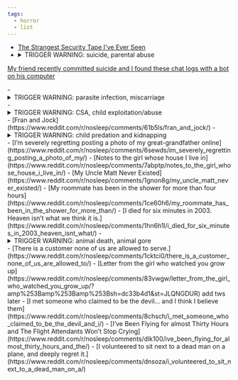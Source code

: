 ```yaml
---
tags:
  - horror
  - list
---
```

- [The Strangest Security Tape I've Ever Seen](https://www.reddit.com/r/nosleep/comments/u0ymh/the_strangest_security_tape_ive_ever_seen/)
- <details>
  <summary>TRIGGER WARNING: suicide, parental abuse</summary>
<a href="https://www.reddit.com/r/nosleep/comments/7ewhya/my_friend_recently_committed_suicide_and_i_found">My friend recently committed suicide and I found these chat logs with a bot on his computer</a>
</details>
- <details>
  <summary>TRIGGER WARNING: parasite infection, miscarriage</summary>
<a href="https://www.reddit.com/r/nosleep/comments/31i7k0/most_amazing_weight_loss_treatment_ever/">most amazing weight loss treatment EVER!!!</a>
</details>
- <details>
  <summary>TRIGGER WARNING: CSA, child exploitation/abuse </summary>
<a href="https://www.reddit.com/r/nosleep/comments/7d5in3/a_group_of_perverts_are_targeting_kids_on_youtube/">A group of perverts are targeting kids on YouTube. I used to work for them.</a>
</details>
- [Fran and Jock](https://www.reddit.com/r/nosleep/comments/61b5ls/fran_and_jock/)
- <details>
  <summary>TRIGGER WARNING: child predation and kidnapping </summary>
<a href="https://www.reddit.com/r/nosleep/comments/63m9pe/the_terrifying_note_addressed_to_my_sixyearold_son/">The terrifying note addressed to my six-year-old son</a>
</details>
- [I’m severely regretting posting a photo of my great-grandfather online](https://www.reddit.com/r/nosleep/comments/6sewds/im_severely_regretting_posting_a_photo_of_my/)
- [Notes to the girl whose house I live in](https://www.reddit.com/r/nosleep/comments/7abptp/notes_to_the_girl_whose_house_i_live_in/)
- [My Uncle Matt Never Existed](https://www.reddit.com/r/nosleep/comments/1gnon8g/my_uncle_matt_never_existed/)
- [My roommate has been in the shower for more than four hours](https://www.reddit.com/r/nosleep/comments/1ce60h6/my_roommate_has_been_in_the_shower_for_more_than/)
- [I died for six minutes in 2003. Heaven isn’t what we think it is.](https://www.reddit.com/r/nosleep/comments/1hn6h1l/i_died_for_six_minutes_in_2003_heaven_isnt_what/)
- <details>
  <summary>TRIGGER WARNING: animal death, animal gore </summary>
<a href="https://www.reddit.com/r/nosleep/comments/3w4xif/my_dog_was_lost_for_three_days_what_came_back/">My dog was lost for three days. What came back wasn't my dog.</a>
</details>
- [There is a customer none of us are allowed to serve.](https://www.reddit.com/r/nosleep/comments/1cktci0/there_is_a_customer_none_of_us_are_allowed_to/)
- [Letter from the girl who watched you grow up](https://www.reddit.com/r/nosleep/comments/83vwgw/letter_from_the_girl_who_watched_you_grow_up/?amp%253Bamp%253Bamp%253Bsh=dc33b4d1&st=JLQNGDUR) add tws later
- [I met someone who claimed to be the devil... and I think I believe them](https://www.reddit.com/r/nosleep/comments/8chsch/i_met_someone_who_claimed_to_be_the_devil_and_i/)
- [I’ve Been Flying for almost Thirty Hours and The Flight Attendants Won’t Stop Crying](https://www.reddit.com/r/nosleep/comments/dlk100/ive_been_flying_for_almost_thirty_hours_and_the/)
- [I volunteered to sit next to a dead man on a plane, and deeply regret it.](https://www.reddit.com/r/nosleep/comments/dnsoza/i_volunteered_to_sit_next_to_a_dead_man_on_a/)